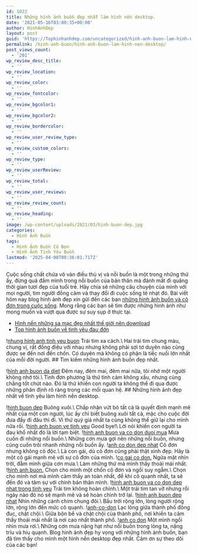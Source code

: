 ```yaml
---
id: 1022
title: Những hình ảnh buồn đẹp nhất làm hình nền desktop.
date: '2021-05-16T03:00:35+00:00'
author: HinhAnhDep
layout: post
guid: 'https://Tophinhanhdep.com/uncategorized/hinh-anh-buon-lam-hinh-nen-desktop/'
permalink: /hinh-anh-buon/hinh-anh-buon-lam-hinh-nen-desktop/
post_views_count:
  - '201'
wp_review_desc_title:
  - ''
wp_review_location:
  - ''
wp_review_color:
  - ''
wp_review_fontcolor:
  - ''
wp_review_bgcolor1:
  - ''
wp_review_bgcolor2:
  - ''
wp_review_bordercolor:
  - ''
wp_review_user_review_type:
  - ''
wp_review_custom_colors:
  - ''
wp_review_type:
  - ''
wp_review_userReview:
  - ''
wp_review_total:
  - ''
wp_review_user_reviews:
  - ''
wp_review_review_count:
  - ''
wp_review_heading:
  - ''
image: /wp-content/uploads/2021/03/hinh-buon-dep.jpg
categories:
  - Hình Ảnh Buồn
tags:
  - Hình Ảnh Buồn Cô Đơn
  - Hình Ảnh Tình Yêu Buồn
lastmod: '2025-04-08T00:36:01.717Z'
---
```

Cuộc sống chất chứa vô vàn điều thú vị và nỗi buồn là một trong những thứ ấy, đừng quá đắm mình trong nỗi buồn của bản thân mà đánh mất đi quãng thời gian tươi đẹp của tuổi trẻ. Hãy chia sẽ những câu chuyện của mình với mọi người, tìm người đồng cảm và thay đổi đi cuộc sống tẻ nhạt đó. Bài viết hôm nay blog hình ảnh đẹp xin gửi đến các bạn [những hình ảnh buồn và cô đơn trong cuộc sống](https://tophinhanhdep.com/hinh-anh-buon/hinh-anh-buon-lam-hinh-nen-desktop/). Mong rằng các bạn sẽ tìm được những hình ảnh như mong muốn và vượt qua được sự suy sụp ở thực tại.

- [Hình nền những sa mạc đẹp nhất thế giới nên download](https://tophinhanhdep.com/hinh-nen-dep/hinh-nen-sa-mac-dep/)
- [Top hình ảnh buồn về tình yêu đau đớn](https://tophinhanhdep.com/hinh-anh-buon/hinh-anh-buon-ve-tinh-yeu/)

\![nhung hinh anh tinh yeu buon](https://tophinhanhdep.com/wp-content/uploads/2021/03/nhung-hinh-anh-tinh-yeu-buon.jpg) Trái tim xa cách.\ Hai trái tim chung màu, chung vị, rất đồng điệu với nhau nhưng không phải sợi tơ duyên nào củng được se đến nơi đến chốn. Có duyên mà không có phận là tiếc nuối lớn nhất của mỗi đời người. ## Tìm kiếm những hình ảnh buồn đẹp nhất.

\![hinh anh buon da diet](https://tophinhanhdep.com/wp-content/uploads/2021/03/nhung-hinh-anh-buon-da-diet.jpg) Đêm nay, đêm mai, đêm mai nữa, tôi nhớ một người không nhớ tôi.\ Tình đơn phương là thứ tình cảm không xấu, nhưng củng chẳng tốt chút nào. Đó là thứ khiến con người ta không thể đi qua được những phân định rõ ràng trong các mối quan hệ. ## Những hình ảnh đẹp nhất về tình yêu làm hình nền desktop.

\![hinh buon dep](https://tophinhanhdep.com/wp-content/uploads/2021/03/hinh-buon-dep.jpg) Buông xuôi.\ Chấp nhận vứt bỏ tất cả là quyết định mạnh mẽ nhất của một con ngươi, lúc ấy chỉ biết buông xuôi tất cả, mặc cho cuộc đời đưa đấy đi đâu thì đi. Vì thứ quý giá nhất ta củng không thể giữ lại cho mình nữa rồi. \![hinh anh buon ve tinh yeu](https://tophinhanhdep.com/wp-content/uploads/2021/03/hinh-anh-buon-ve-tinh-yeu-1-1.jpg) Good bye!\ Lời nói khiến con người ta đau khổ nhất đó là lời tạm biệt. \![hinh anh buon va co don duoi mua](https://tophinhanhdep.com/wp-content/uploads/2021/03/hinh-anh-buon-va-co-don-duoi-mua.jpg) Mưa cuốn đi những nổi buồn.\ Những cơn mưa gợi nên những nỗi buồn, nhưng củng cuốn trôi nhanh những nỗi buồn ấy. \![anh co don dep nhat](https://tophinhanhdep.com/wp-content/uploads/2021/03/anh-con-don-dep-nhat.jpg) Cô đơn nhưng không cô độc.\ Là con gái, dù cô đơn củng phải thật xinh đẹp. Hãy là một cô gái mạnh mẽ với sự cô đơn của mình. \![co gai co don.](https://tophinhanhdep.com/wp-content/uploads/2021/03/co-gai-co-don.jpg) Ngửa mặt nhìn trời, đẫm mình giữa cơn mưa.\ Làm những thứ mà mình thấy thoải mái nhất. \![hinh anh buon.](https://tophinhanhdep.com/wp-content/uploads/2021/03/hinh-anh-buon.jpg) Chọn cho mình một chốn cô đơn và ngồi suy ngẫm.\ Chọn cho mình nơi mà mình cảm thấy an toàn nhất, để khi cô quạnh nhất, ta sẽ đến đó và tâm sự với chính bản thân mình. \![hinh anh buon va co don dep nhat trong tinh yeu](https://tophinhanhdep.com/wp-content/uploads/2021/03/hinh-anh-buon-da-co-don-dep-nhat-trong-tinh-yeu.jpg) Trái tim không hoàn chỉnh.\ Một trái tim tan vỡ nhưng rồi ngày nào đó nó sẽ mạnh mẽ và sẽ hoàn chỉnh trở lại. \![hinh anh buon dep nhat](https://tophinhanhdep.com/wp-content/uploads/2021/03/hinh-anh-buon-dep-nhat.jpg) Nhìn những cánh chim chung đôi.\ Bầu trời rộng lớn, lòng người rộng lớn, rộng lớn đến mức cô quạnh. \![anh-co-don](https://tophinhanhdep.com/wp-content/uploads/2021/03/anh-co-don.jpg) Lạc lõng giữa thành phố đông đuc, chật chội.\ Giữa bộn bề và chật chội của thành phố, nơi khiến ta cảm thấy thoải mái nhất là nơi cao nhất thành phố. \![anh co don](https://tophinhanhdep.com/wp-content/uploads/2021/03/anh-co-don.jpeg) Một mình ngồi nhìn mưa rơi.\ Những cơn mưa nặng hạt như nỗi buồn trong lòng ta, nặng trĩu và hiu quạnh. Blog hình ảnh đẹp hy vọng với những hình ảnh buồn, bạn đã tìm thấy cho mình một hình nền desktop đẹp nhất. Cảm ơn sự theo dõi của các bạn!
